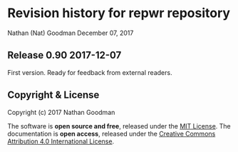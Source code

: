 Revision history for repwr repository
================
Nathan (Nat) Goodman
December 07, 2017

<!-- NEWS.md is generated from NEWS.Rmd. Please edit that file -->
Release 0.90 2017-12-07
-----------------------

First version. Ready for feedback from external readers.

Copyright & License
-------------------

Copyright (c) 2017 Nathan Goodman

The software is **open source and free**, released under the [MIT License](https://opensource.org/licenses/MIT). The documentation is **open access**, released under the [Creative Commons Attribution 4.0 International License](https://creativecommons.org/licenses/by/4.0).
